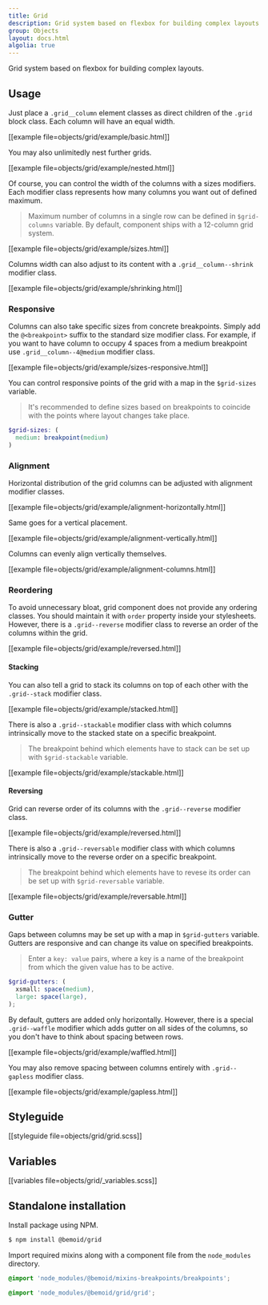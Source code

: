 ```yaml
---
title: Grid
description: Grid system based on flexbox for building complex layouts.
group: Objects
layout: docs.html
algolia: true
---
```


Grid system based on flexbox for building complex layouts.

## Usage

Just place a `.grid__column` element classes as direct children of the `.grid` block class. Each column will have an equal width.

[[example file=objects/grid/example/basic.html]]

You may also unlimitedly nest further grids.

[[example file=objects/grid/example/nested.html]]

Of course, you can control the width of the columns with a sizes modifiers. Each modifier class represents how many columns you want out of defined maximum.

> Maximum number of columns in a single row can be defined in `$grid-columns` variable. By default, component ships with a 12-column grid system.

[[example file=objects/grid/example/sizes.html]]

Columns width can also adjust to its content with a `.grid__column--shrink` modifier class.

[[example file=objects/grid/example/shrinking.html]]

### Responsive

Columns can also take specific sizes from concrete breakpoints. Simply add the `@<breakpoint>` suffix to the standard size modifier class. For example, if you want to have column to occupy 4 spaces from a medium breakpoint use `.grid__column--4@medium` modifier class.

[[example file=objects/grid/example/sizes-responsive.html]]

You can control responsive points of the grid with a map in the `$grid-sizes` variable.

> It's recommended to define sizes based on breakpoints to coincide with the points where layout changes take place.

```scss
$grid-sizes: (
  medium: breakpoint(medium)
)
```

### Alignment

Horizontal distribution of the grid columns can be adjusted with alignment modifier classes.

[[example file=objects/grid/example/alignment-horizontally.html]]

Same goes for a vertical placement.

[[example file=objects/grid/example/alignment-vertically.html]]

Columns can evenly align vertically themselves.

[[example file=objects/grid/example/alignment-columns.html]]

### Reordering

To avoid unnecessary bloat, grid component does not provide any ordering classes. You should maintain it with `order` property inside your stylesheets. However, there is a `.grid--reverse` modifier class to reverse an order of the columns within the grid.

[[example file=objects/grid/example/reversed.html]]

#### Stacking

You can also tell a grid to stack its columns on top of each other with the `.grid--stack` modifier class.

[[example file=objects/grid/example/stacked.html]]

There is also a `.grid--stackable` modifier class with which columns intrinsically move to the stacked state on a specific breakpoint.

> The breakpoint behind which elements have to stack can be set up with `$grid-stackable` variable.

[[example file=objects/grid/example/stackable.html]]

#### Reversing

Grid can reverse order of its columns with the `.grid--reverse` modifier class.

[[example file=objects/grid/example/reversed.html]]

There is also a `.grid--reversable` modifier class with which columns intrinsically move to the reverse order on a specific breakpoint.

> The breakpoint behind which elements have to revese its order can be set up with `$grid-reversable` variable.

[[example file=objects/grid/example/reversable.html]]

### Gutter

Gaps between columns may be set up with a map in `$grid-gutters` variable. Gutters are responsive and can change its value on specified breakpoints.

> Enter a `key: value` pairs, where a key is a name of the breakpoint from which the given value has to be active.

```scss
$grid-gutters: (
  xsmall: space(medium),
  large: space(large),
);
```

By default, gutters are added only horizontally. However, there is a special `.grid--waffle` modifier which adds gutter on all sides of the columns, so you don't have to think about spacing between rows.

[[example file=objects/grid/example/waffled.html]]

You may also remove spacing between columns entirely with `.grid--gapless` modifier class.

[[example file=objects/grid/example/gapless.html]]

## Styleguide

[[styleguide file=objects/grid/grid.scss]]

## Variables

[[variables file=objects/grid/_variables.scss]]

## Standalone installation

Install package using NPM.

```bash
$ npm install @bemoid/grid
```

Import required mixins along with a component file from the `node_modules` directory.

```scss
@import 'node_modules/@bemoid/mixins-breakpoints/breakpoints';

@import 'node_modules/@bemoid/grid/grid';
```
